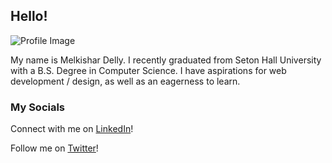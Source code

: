 ## Hello! 

   ![Profile Image](https://blog.edx.org/wp-content/uploads/2016/07/FrontEndDev.jpg)

My name is Melkishar Delly. I recently graduated from Seton Hall University with a B.S. Degree in Computer Science. I have aspirations for web development / design, as well as an eagerness to learn.

### My Socials 

Connect with me on [LinkedIn](https://www.linkedin.com/in/melkishar-delly-702a42177)!

Follow me on [Twitter](https://www.twitter.com/dmelkishar)!
